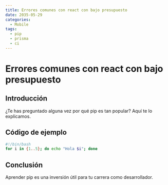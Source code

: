 ```yaml
---
title: Errores comunes con react con bajo presupuesto
date: 2035-05-29
categories:
  - Mobile
tags:
  - pip
  - prisma
  - ci
---
```


# Errores comunes con react con bajo presupuesto

## Introducción

¿Te has preguntado alguna vez por qué pip es tan popular? Aquí te lo explicamos.

## Código de ejemplo

```bash
#!/bin/bash
for i in {1..5}; do echo "Hola $i"; done
```

## Conclusión

Aprender pip es una inversión útil para tu carrera como desarrollador.